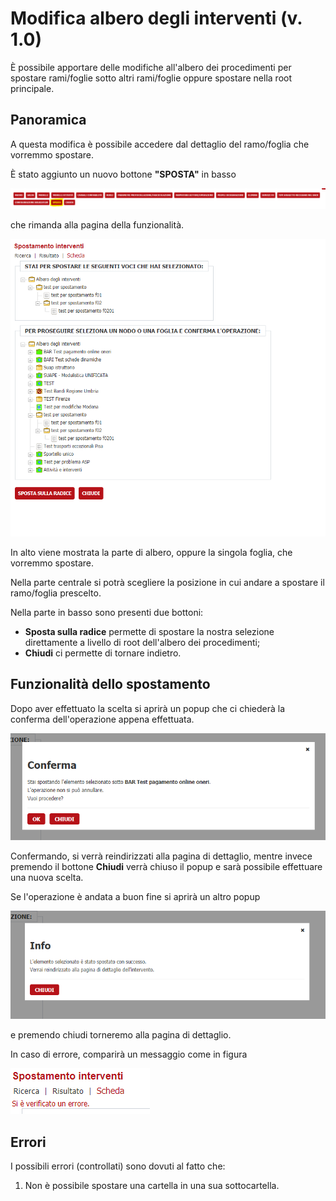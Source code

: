 # Modifica albero degli interventi (v. 1.0)

È possibile apportare delle modifiche all'albero dei procedimenti per spostare rami/foglie sotto altri rami/foglie oppure spostare nella root principale.

## Panoramica 

A questa modifica è possibile accedere dal dettaglio del ramo/foglia che vorremmo spostare. 

È stato aggiunto un nuovo bottone **"SPOSTA"** in basso 

![sposta](./immagini/bottone_sposta.png)

che rimanda alla pagina della funzionalità.

![view](./immagini/view_sposta_albero.png)

In alto viene mostrata la parte di albero, oppure la singola foglia, che vorremmo spostare.

Nella parte centrale si potrà scegliere la posizione in cui andare a spostare il ramo/foglia prescelto. 

Nella parte in basso sono presenti due bottoni:
- **Sposta sulla radice** permette di spostare la nostra selezione direttamente a livello di root dell'albero dei procedimenti;
- **Chiudi** ci permette di tornare indietro. 

## Funzionalità dello spostamento

Dopo aver effettuato la scelta si aprirà un popup che ci chiederà la conferma dell'operazione appena effettuata.

![conferma](./immagini/popup_conferma.png)

Confermando, si verrà reindirizzati alla pagina di dettaglio, mentre invece premendo il bottone **Chiudi** verrà chiuso il popup e sarà possibile effettuare una nuova scelta.

Se l'operazione è andata a buon fine si aprirà un altro popup 

![successo](./immagini/popup_successo.png) 

e premendo chiudi torneremo alla pagina di dettaglio.

In caso di errore, comparirà un messaggio come in figura

![errore](./immagini/errore.png)

## Errori

I possibili errori (controllati) sono dovuti al fatto che:

1. Non è possibile spostare una cartella in una sua sottocartella.